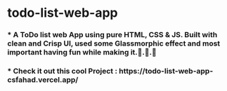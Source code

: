# todo-list-web-app
<h3>* A ToDo list web App using pure HTML, CSS &amp; JS. Built with clean and Crisp UI, used some Glassmorphic effect and most important having fun while making it.🚀.🚀.🚀</h3>
<h3>* Check it out this cool Project : https://todo-list-web-app-csfahad.vercel.app/ </h3>
